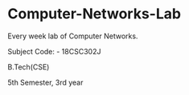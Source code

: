 # Computer-Networks-Lab
<p>Every week lab of Computer Networks.</p>
<p>Subject Code: - 18CSC302J</p>
<p>B.Tech(CSE)</p>
<p>5th Semester, 3rd year</p>

